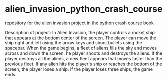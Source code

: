 # alien_invasion_python_crash_course
 repository for the alien invasion project in the python crash course book

 Description of project:
 In Alien Invasion, the player controls a rocket ship that appears at the
 bottom center of the screen. The player can move the ship right and left using
 the arrow keys and shoot bullets using the spacebar. When the game begins,
 a fleet of aliens fills the sky and moves across and down the screen. he player
 shoots and destroys the aliens. If the player destroys all the aliens, a new
 fleet appears that moves faster than the previous fleet. If any alien hits the
 player's ship or reaches the bottom of the screen, the player loses a ship. If
 the player loses three ships, the game ends.

